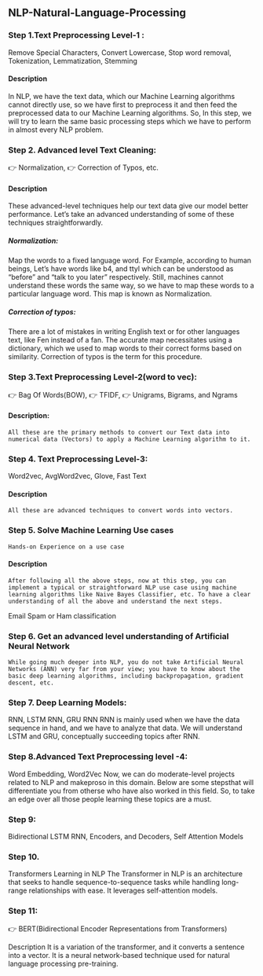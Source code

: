 ## NLP-Natural-Language-Processing

### Step 1.Text Preprocessing Level-1 : 
Remove Special Characters, Convert Lowercase, Stop word removal, Tokenization, Lemmatization, Stemming
#### Description
In NLP, we have the text data, which our Machine Learning algorithms cannot directly use, so we have first to preprocess it and then feed the preprocessed data to our Machine Learning algorithms. So, In this step, we will try to learn the same basic processing steps which we have to perform in almost every NLP problem.
### Step 2. Advanced level Text Cleaning:
👉 Normalization,
👉 Correction of Typos, etc.

#### Description
These advanced-level techniques help our text data give our model better performance. Let’s take an advanced understanding of some of these techniques straightforwardly.
##### Normalization:
Map the words to a fixed language word.
For Example, according to human beings, Let’s have words like b4, and ttyl which can be understood as “before” and “talk to you later” respectively. Still, machines cannot understand these words the same way, so we have to map these words to a particular language word. This map is known as Normalization.

##### Correction of typos:
There are a lot of mistakes in writing English text or for other languages text, like Fen instead of a fan. The accurate map necessitates using a dictionary, which we used to map words to their correct forms based on similarity. Correction of typos is the term for this procedure.
### Step 3.Text Preprocessing Level-2(word to vec): 
👉 Bag Of Words(BOW), 
👉 TFIDF, 
👉 Unigrams, Bigrams, and Ngrams  
#### Description:
    All these are the primary methods to convert our Text data into numerical data (Vectors) to apply a Machine Learning algorithm to it. 
### Step 4. Text Preprocessing Level-3:  
Word2vec, AvgWord2vec, Glove, Fast Text
#### Description
    All these are advanced techniques to convert words into vectors.
### Step 5. Solve Machine Learning Use cases
    Hands-on Experience on a use case
#### Description 
    After following all the above steps, now at this step, you can implement a typical or straightforward NLP use case using machine learning algorithms like Naive Bayes Classifier, etc. To have a clear understanding of all the above and understand the next steps.
Email Spam or Ham classification
### Step 6. Get an advanced level understanding of Artificial Neural Network
    While going much deeper into NLP, you do not take Artificial Neural Networks (ANN) very far from your view; you have to know about the basic deep learning algorithms, including backpropagation, gradient descent, etc.
### Step 7. Deep Learning Models:
RNN, LSTM RNN, GRU RNN 
    RNN is mainly used when we have the data sequence in hand, and we have to analyze that data. We will understand LSTM and GRU, conceptually succeeding topics after RNN.
### Step 8.Advanced Text Preprocessing level -4:
Word Embedding,
Word2Vec
    Now, we can do moderate-level projects related to NLP and makeproso in this domain. Below are some stepsthat will differentiate you from otherse who have also worked in this field. So, to take an edge over all those people learning these topics are a must.
### Step 9:
Bidirectional LSTM RNN, Encoders, and Decoders, Self Attention Models
    
### Step 10.
Transformers Learning in NLP
    The Transformer in NLP is an architecture that seeks to handle sequence-to-sequence tasks while handling long-range relationships with ease. It leverages self-attention models.
### Step 11:
👉 BERT(Bidirectional Encoder Representations from Transformers)

Description 
    It is a variation of the transformer, and it converts a sentence into a vector. It is a neural network-based technique used for natural language processing pre-training.
